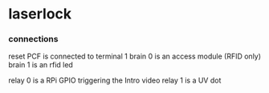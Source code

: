 # laserlock


### connections
reset PCF is connected to terminal 1
brain 0 is an access module (RFID only)
brain 1 is an rfid led

relay 0 is a RPi GPIO triggering the Intro video
relay 1 is a UV dot
